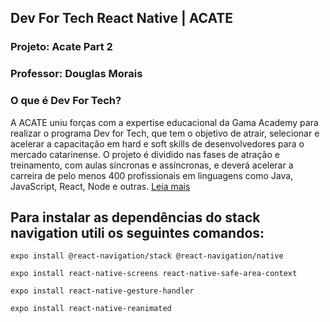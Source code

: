 ## Dev For Tech React Native | ACATE
### Projeto: Acate Part 2
### Professor: Douglas Morais

### O que é Dev For Tech?
A ACATE uniu forças com a expertise educacional da Gama Academy para realizar o programa Dev for Tech, que tem o objetivo de atrair, selecionar e acelerar a capacitação em hard e soft skills de desenvolvedores para o mercado catarinense. O projeto é dividido nas fases de atração e treinamento, com aulas síncronas e assíncronas, e deverá acelerar a carreira de pelo menos 400 profissionais em linguagens como Java, JavaScript, React, Node e outras. [Leia mais](https://devfortech.corporate.gama.academy/)  <br />

## Para instalar as dependências do stack navigation utili os seguintes comandos:

```
expo install @react-navigation/stack @react-navigation/native

expo install react-native-screens react-native-safe-area-context

expo install react-native-gesture-handler

expo install react-native-reanimated
```

